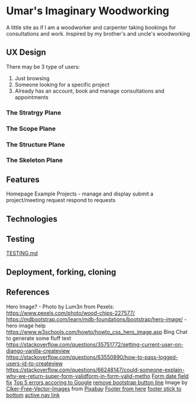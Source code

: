 # Umar's Imaginary Woodworking

A little site as if I am a woodworker and carpenter taking bookings for consultations and work.
Inspired by my brother's and uncle's woodworking

## UX Design

There may be 3 type of users:

1. Just browsing
1. Someone looking for a specific project
1. Already has an account, book and manage consultations and appointments

### The Stratrgy Plane

### The Scope Plane

### The Structure Plane

### The Skeleton Plane

## Features

Homepage
Example Projects - manage and display
submit a project/meeting request
respond to requests

## Technologies

## Testing

[TESTING.md](TESTING.md)

## Deployment, forking, cloning

## References

Hero Image? - Photo by Lum3n from Pexels: <https://www.pexels.com/photo/wood-chips-227577/>
<https://mdbootstrap.com/learn/mdb-foundations/bootstrap/hero-image/> - hero image help
<https://www.w3schools.com/howto/howto_css_hero_image.asp>
Bing Chat to generate some fluff text
<https://stackoverflow.com/questions/35751772/setting-current-user-on-django-vanilla-createview>
<https://stackoverflow.com/questions/63550890/how-to-pass-logged-users-id-to-createview>
<https://stackoverflow.com/questions/66248147/could-someone-explain-why-we-return-super-form-validform-in-form-valid-metho>
[Form date field fix](https://forum.djangoproject.com/t/cant-change-type-attribute-in-django-crispy-forms/10054/11)
[Top 5 errors accoring to Google](https://www.pingdom.com/blog/the-5-most-common-http-errors-according-to-google/)
[remove bootstrap button line](https://stackoverflow.com/questions/66436957/how-to-remove-the-small-blue-line-in-bootstrap-buttons)
Image by <a href="https://pixabay.com/users/clker-free-vector-images-3736/?utm_source=link-attribution&utm_medium=referral&utm_campaign=image&utm_content=24260">Clker-Free-Vector-Images</a> from <a href="https://pixabay.com//?utm_source=link-attribution&utm_medium=referral&utm_campaign=image&utm_content=24260">Pixabay</a>
[Footer from here](https://startbootstrap.com/snippets/sticky-footer-flexbox)
[footer stick to bottom](https://dev.to/nehalahmadkhan/how-to-make-footer-stick-to-bottom-of-web-page-3i14)
[active nav link](https://stackoverflow.com/questions/19268727/django-how-to-get-the-name-of-the-template-being-rendered)
